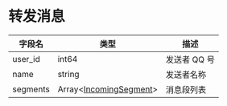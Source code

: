 # 转发消息
| 字段名 | 类型 | 描述 |
| --- | --- | --- |
| user_id | int64 | 发送者 QQ 号 |
| name | string | 发送者名称 |
| segments | Array<[IncomingSegment](../struct/IncomingSegment.md)> | 消息段列表 |

